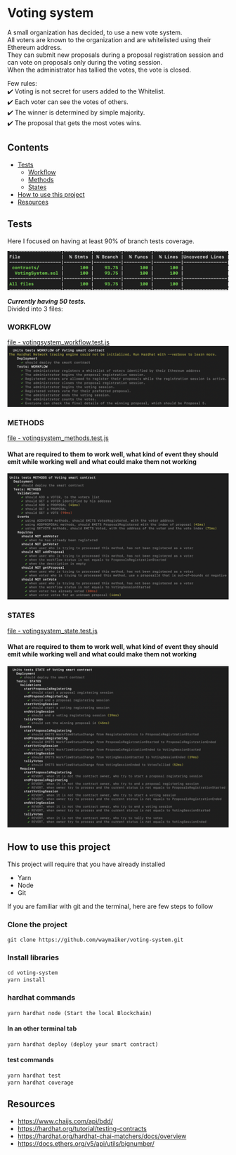 # Voting system

A small organization has decided, to use a new vote system.  
All voters are known to the organization and are whitelisted using their Ethereum address.   
They can submit new proposals during a proposal registration session and can vote on proposals only during the voting session.  
When the administrator has tallied the votes, the vote is closed.

Few rules:  
✔️ Voting is not secret for users added to the Whitelist.  
✔️ Each voter can see the votes of others.  
✔️ The winner is determined by simple majority.  
✔️ The proposal that gets the most votes wins.  

## Contents
- [Tests](#tests)
  - [Workflow](#workflow)
  - [Methods](#methods)
  - [States](#states)
- [How to use this project](#how-to-use-this-project)
- [Resources](#resources)

## Tests
Here I focused on having at least 90% of branch tests coverage.  

![Ceci est un exemple d’image](https://github.com/waymaiker/voting-system/blob/master/test_coverage.png) 

***Currently having 50 tests.***  
Divided into 3 files: 


### WORKFLOW
[file - votingsystem_workflow.test.js](https://github.com/waymaiker/voting-system/blob/master/test/integration/voingsystem_workflow.test.js)
![Ceci est un exemple d’image](https://github.com/waymaiker/voting-system/blob/master/tests_description_workflows.png)

### METHODS
[file - votingsystem_methods.test.js](https://github.com/waymaiker/voting-system/blob/master/test/unit/votingsystem_methods.test.js)
#### What are required to them to work well, what kind of event they should emit while working well and what could make them not working
![Ceci est un exemple d’image](https://github.com/waymaiker/voting-system/blob/master/tests_description_methods.png)

### STATES
[file - votingsystem_state.test.js](https://github.com/waymaiker/voting-system/blob/master/test/unit/votingsytem_state.test.js)
#### What are required to them to work well, what kind of event they should emit while working well and what could make them not working
![Ceci est un exemple d’image](https://github.com/waymaiker/voting-system/blob/master/tests_description_state.png)


## How to use this project
This project will require that you have already installed
* Yarn
* Node
* Git

If you are familiar with git and the terminal, here are few steps to follow

### Clone the project
```shell
git clone https://github.com/waymaiker/voting-system.git
```

### Install libraries
```shell
cd voting-system
yarn install
```
### hardhat commands
```shell
yarn hardhat node (Start the local Blockchain)
```

#### In an other terminal tab
```shell
yarn hardhat deploy (deploy your smart contract)
```

#### test commands
```shell
yarn hardhat test
yarn hardhat coverage
```

## Resources

* https://www.chaijs.com/api/bdd/
* https://hardhat.org/tutorial/testing-contracts
* https://hardhat.org/hardhat-chai-matchers/docs/overview
* https://docs.ethers.org/v5/api/utils/bignumber/
